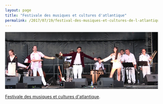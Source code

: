 ```yaml
---
layout: page
title: "Festivale des musiques et cultures d'atlantique"
permalink: /2017/07/19/festival-des-musiques-et-cultures-de-l-atlantique.html
---
```


<p><span class="image right"><img src="/images/photos/saint-georges-2017/1.jpg" alt="Saint-Georges 2017"/></span></p>

<p><a href="https://oceanophonies.wixsite.com/oceanophonies/edition-2017">Festivale des musiques et cultures d'atlantique</a>.</p>
<br/>
<br/>
<br/>
<br/>
<br/>
<br/>
<br/>
<br/>
<br/>
